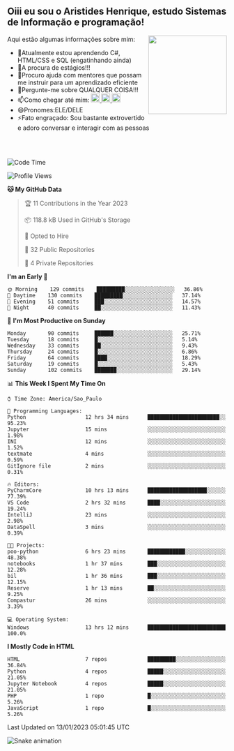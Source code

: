 ## Oiii eu sou o Aristides Henrique, estudo Sistemas de Informação e programação!

<div >
Aqui estão algumas informações sobre mim:<img align="right" height="180em" src="https://user-images.githubusercontent.com/97318481/177042589-45d62122-82a9-4a32-b3a7-87b322825b2f.png">
</div>

- 🌱Atualmente estou aprendendo C#, HTML/CSS e SQL (engatinhando ainda)
- 👯A procura de estágios!!!
- 🤔Procuro ajuda com mentores que possam me instruir para um aprendizado eficiente
- 💬Pergunte-me sobre QUALQUER COISA!!!
- 📫Como chegar até mim:
  <a href="https://www.instagram.com/aryhenry/" target="_blank">
  <img src="https://img.shields.io/badge/-Instagram-%23E4405F?style=for-the-badge&logo=instagram&logoColor=black" height="20px">
  </a>
  <a href="https://www.linkedin.com/in/aristides-henrique/" target="_blank">
  <img src="https://img.shields.io/badge/-LinkedIn-%230077B5?style=for-the-badge&logo=linkedin&logoColor=black" height="20px">
  </a> 
  <a href="mailto:arihenriqueuna@gmail.com">
  <img src="https://img.shields.io/badge/-Gmail-%23333?style=for-the-badge&logo=gmail&logoColor=white" height="20px">
  </a>
- 😄Pronomes:ELE/DELE
- ⚡Fato engraçado: Sou bastante extrovertido e adoro conversar e interagir com as pessoas
<br/>
<br/>

<!--START_SECTION:waka-->
![Code Time](http://img.shields.io/badge/Code%20Time-313%20hrs%2034%20mins-blue)

![Profile Views](http://img.shields.io/badge/Profile%20Views-1-blue)

**🐱 My GitHub Data** 

> 🏆 11 Contributions in the Year 2023
 > 
> 📦 118.8 kB Used in GitHub's Storage 
 > 
> 💼 Opted to Hire
 > 
> 📜 32 Public Repositories 
 > 
> 🔑 4 Private Repositories  
 > 
**I'm an Early 🐤** 

```text
🌞 Morning    129 commits    █████████░░░░░░░░░░░░░░░░   36.86% 
🌇 Daytime    130 commits    █████████░░░░░░░░░░░░░░░░   37.14% 
🌃 Evening    51 commits     ███░░░░░░░░░░░░░░░░░░░░░░   14.57% 
🌙 Night      40 commits     ██░░░░░░░░░░░░░░░░░░░░░░░   11.43%

```
📅 **I'm Most Productive on Sunday** 

```text
Monday       90 commits     ██████░░░░░░░░░░░░░░░░░░░   25.71% 
Tuesday      18 commits     █░░░░░░░░░░░░░░░░░░░░░░░░   5.14% 
Wednesday    33 commits     ██░░░░░░░░░░░░░░░░░░░░░░░   9.43% 
Thursday     24 commits     █░░░░░░░░░░░░░░░░░░░░░░░░   6.86% 
Friday       64 commits     ████░░░░░░░░░░░░░░░░░░░░░   18.29% 
Saturday     19 commits     █░░░░░░░░░░░░░░░░░░░░░░░░   5.43% 
Sunday       102 commits    ███████░░░░░░░░░░░░░░░░░░   29.14%

```


📊 **This Week I Spent My Time On** 

```text
⌚︎ Time Zone: America/Sao_Paulo

💬 Programming Languages: 
Python                   12 hrs 34 mins      ███████████████████████░░   95.23% 
Jupyter                  15 mins             ░░░░░░░░░░░░░░░░░░░░░░░░░   1.98% 
INI                      12 mins             ░░░░░░░░░░░░░░░░░░░░░░░░░   1.52% 
textmate                 4 mins              ░░░░░░░░░░░░░░░░░░░░░░░░░   0.59% 
GitIgnore file           2 mins              ░░░░░░░░░░░░░░░░░░░░░░░░░   0.31%

🔥 Editors: 
PyCharmCore              10 hrs 13 mins      ███████████████████░░░░░░   77.39% 
VS Code                  2 hrs 32 mins       ████░░░░░░░░░░░░░░░░░░░░░   19.24% 
IntelliJ                 23 mins             ░░░░░░░░░░░░░░░░░░░░░░░░░   2.98% 
DataSpell                3 mins              ░░░░░░░░░░░░░░░░░░░░░░░░░   0.39%

🐱‍💻 Projects: 
poo-python               6 hrs 23 mins       ████████████░░░░░░░░░░░░░   48.38% 
notebooks                1 hr 37 mins        ███░░░░░░░░░░░░░░░░░░░░░░   12.28% 
bil                      1 hr 36 mins        ███░░░░░░░░░░░░░░░░░░░░░░   12.15% 
Reserve                  1 hr 13 mins        ██░░░░░░░░░░░░░░░░░░░░░░░   9.25% 
Compastur                26 mins             ░░░░░░░░░░░░░░░░░░░░░░░░░   3.39%

💻 Operating System: 
Windows                  13 hrs 12 mins      █████████████████████████   100.0%

```

**I Mostly Code in HTML** 

```text
HTML                     7 repos             █████████░░░░░░░░░░░░░░░░   36.84% 
Python                   4 repos             █████░░░░░░░░░░░░░░░░░░░░   21.05% 
Jupyter Notebook         4 repos             █████░░░░░░░░░░░░░░░░░░░░   21.05% 
PHP                      1 repo              █░░░░░░░░░░░░░░░░░░░░░░░░   5.26% 
JavaScript               1 repo              █░░░░░░░░░░░░░░░░░░░░░░░░   5.26%

```



 Last Updated on 13/01/2023 05:01:45 UTC
<!--END_SECTION:waka-->

![Snake animation](https://github.com/arihenrique/arihenrique/blob/output/github-contribution-grid-snake.svg)
